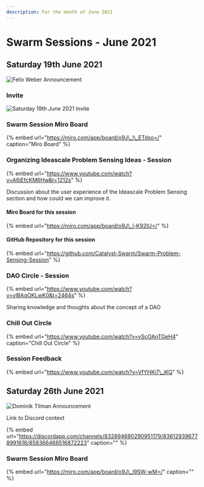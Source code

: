 ```yaml
---
description: For the month of June 2021
---
```


# Swarm Sessions - June 2021

## Saturday 19th June 2021

![Felix Weber Announcement](https://user-images.githubusercontent.com/25156451/123837081-58541700-d902-11eb-9781-ad579455c7fd.png)

### Invite

![Saturday 19th June 2021 Invite](https://user-images.githubusercontent.com/25156451/123839455-0b257480-d905-11eb-948f-082acc388fcc.jpg)

### Swarm Session Miro Board

{% embed url="https://miro.com/app/board/o9J\_l\_ETdso=/" caption="Miro Board" %}

### Organizing Ideascale Problem Sensing Ideas - Session

{% embed url="https://www.youtube.com/watch?v=A6iEfcKM6Hw&t=1212s" %}

Discussion about the user experience of the Ideascale Problem Sensing section and how could we can improve it.

#### Miro Board for this session

{% embed url="https://miro.com/app/board/o9J\_l-K92IU=/" %}

#### GitHub Repository for this session

{% embed url="https://github.com/Catalyst-Swarm/Swarm-Problem-Sensing-Session" %}

### DAO Circle - Session  

{% embed url="https://www.youtube.com/watch?v=vlBAqOKLwK0&t=2464s" %}

Sharing knowledge and thoughts about the concept of a DAO

### Chill Out Circle

{% embed url="https://www.youtube.com/watch?v=yScOAnTGeH4" caption="Chill Out Circle" %}

### Session Feedback

{% embed url="https://www.youtube.com/watch?v=VfYHKj7\_iKQ" %}

## Saturday 26th June 2021

![Dominik Tilman Announcement](https://user-images.githubusercontent.com/25156451/123558802-199e4f80-d790-11eb-8ef2-aa1913ae93c6.png)

Link to Discord context

{% embed url="https://discordapp.com/channels/832894680290951179/836129396778991616/858366468516872223" caption="" %}

### Swarm Session Miro Board

{% embed url="https://miro.com/app/board/o9J\_l9SW-wM=/" caption="" %}

